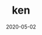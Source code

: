 ---
title: ken
icon: ken
album_key: nwZZxS
game: new_horizons
layout: slideshow
date: 2020-05-02
---